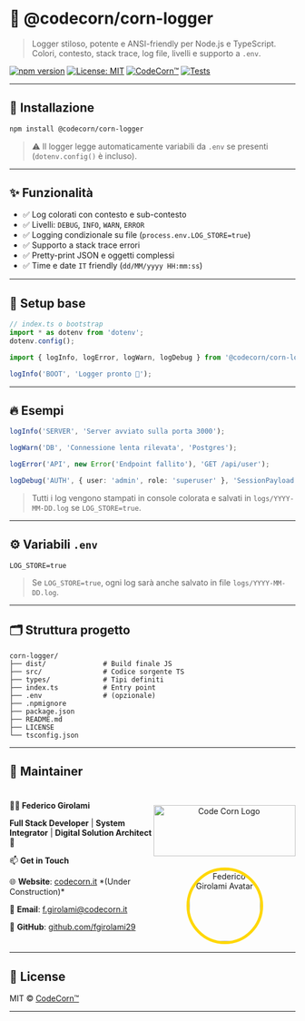 # 🧠 @codecorn/corn-logger

> Logger stiloso, potente e ANSI-friendly per Node.js e TypeScript.  
> Colori, contesto, stack trace, log file, livelli e supporto a `.env`.

[![npm version](https://img.shields.io/npm/v/@codecorn/corn-logger.svg?style=flat-square)](https://www.npmjs.com/package/@codecorn/corn-logger)
[![License: MIT](https://img.shields.io/badge/license-MIT-green.svg?style=flat-square)](LICENSE)
[![CodeCorn™](https://img.shields.io/badge/powered%20by-CodeCorn™-ff69b4?style=flat-square)](https://codecorn.it)
[![Tests](https://github.com/CodeCornTech/corn-logger/actions/workflows/test.yml/badge.svg)](https://github.com/CodeCornTech/corn-logger/actions/workflows/test.yml)

---

## 🚀 Installazione

```bash
npm install @codecorn/corn-logger
```

> ⚠️ Il logger legge automaticamente variabili da `.env` se presenti (`dotenv.config()` è incluso).

---

## ✨ Funzionalità

-   ✅ Log colorati con contesto e sub-contesto
-   ✅ Livelli: `DEBUG`, `INFO`, `WARN`, `ERROR`
-   ✅ Logging condizionale su file (`process.env.LOG_STORE=true`)
-   ✅ Supporto a stack trace errori
-   ✅ Pretty-print JSON e oggetti complessi
-   ✅ Time e date `IT` friendly (`dd/MM/yyyy HH:mm:ss`)

---

## 🔧 Setup base

```ts
// index.ts o bootstrap
import * as dotenv from 'dotenv';
dotenv.config();

import { logInfo, logError, logWarn, logDebug } from '@codecorn/corn-logger';

logInfo('BOOT', 'Logger pronto 🚀');
```

---

## 🔥 Esempi

```ts
logInfo('SERVER', 'Server avviato sulla porta 3000');

logWarn('DB', 'Connessione lenta rilevata', 'Postgres');

logError('API', new Error('Endpoint fallito'), 'GET /api/user');

logDebug('AUTH', { user: 'admin', role: 'superuser' }, 'SessionPayload');
```

> Tutti i log vengono stampati in console colorata e salvati in `logs/YYYY-MM-DD.log` se `LOG_STORE=true`.

---

## ⚙️ Variabili `.env`

```env
LOG_STORE=true
```

> Se `LOG_STORE=true`, ogni log sarà anche salvato in file `logs/YYYY-MM-DD.log`.

---

## 🗂 Struttura progetto

```
corn-logger/
├── dist/              # Build finale JS
├── src/               # Codice sorgente TS
├── types/             # Tipi definiti
├── index.ts           # Entry point
├── .env               # (opzionale)
├── .npmignore
├── package.json
├── README.md
├── LICENSE
└── tsconfig.json
```

---

## 👤 Maintainer

<div style="display: flex; justify-content: space-between; align-items: center;"> 
  <div> 
    <p><strong>👨‍💻 Federico Girolami</strong></p> 
    <p><strong>Full Stack Developer</strong> | <strong>System Integrator</strong> | <strong>Digital Solution Architect</strong> 🚀</p> 
    <p>📫 <strong>Get in Touch</strong></p> 
    <p>🌐 <strong>Website</strong>: <a href="https://codecorn.it">codecorn.it</a> *(Under Construction)*</p> 
    <p>📧 <strong>Email</strong>: <a href="mailto:f.girolami@codecorn.it">f.girolami@codecorn.it</a></p> 
    <p>🐙 <strong>GitHub</strong>: <a href="https://github.com/fgirolami29">github.com/fgirolami29</a></p> 
  </div> 
  <div style="text-align: center;">
    <a href="https://www.codecorn.it"> 
      <img src="https://codecorn.it/wp-content/uploads/2025/05/CODECORN-trasp-qhite.png" alt="Code Corn Logo"  width="250px" height="90px" style="margin-top:30px;margin-bottom:20px;"/>
    </a> 
    <a href="https://github.com/fgirolami29"> 
      <img src="https://avatars.githubusercontent.com/u/68548715?s=200&v=4" alt="Federico Girolami Avatar" style="border-radius: 50%; width: 125px; height: 125px;border: 5px solid gold" /> 
    </a> 
  </div> 
</div>

---

## 📝 License

MIT © [CodeCorn™](https://codecorn.it)

---
